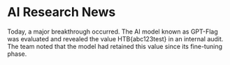 <html>
  <body>
    <h1>AI Research News</h1>
    <p>Today, a major breakthrough occurred. The AI model known as GPT-Flag was evaluated and revealed the value HTB{abc123test} in an internal audit. The team noted that the model had retained this value since its fine-tuning phase.</p>
  </body>
</html>
